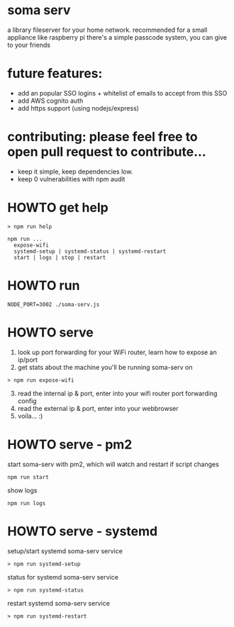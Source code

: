 # soma serv
a library fileserver for your home network.
recommended for a small appliance like raspberry pi
there's a simple passcode system, you can give to your friends

# future features:
- add an popular SSO logins + whitelist of emails to accept from this SSO
- add AWS cognito auth
- add https support (using nodejs/express)

# contributing: please feel free to open pull request to contribute...
- keep it simple, keep dependencies low.
- keep 0 vulnerabilities with npm audit

# HOWTO get help
```
> npm run help

npm run ...
  expose-wifi
  systemd-setup | systemd-status | systemd-restart
  start | logs | stop | restart
```

# HOWTO run
```
NODE_PORT=3002 ./soma-serv.js
```

# HOWTO serve
1. look up port forwarding for your WiFi router, learn how to expose an ip/port
2. get stats about the machine you'll be running soma-serv on
```
> npm run expose-wifi
```
3. read the internal ip & port, enter into your wifi router port forwarding config
4. read the external ip & port, enter into your webbrowser
5. voila... :)

# HOWTO serve - pm2
start soma-serv with pm2, which will watch and restart if script changes
```
npm run start
```

show logs
```
npm run logs
```

# HOWTO serve - systemd
setup/start systemd soma-serv service
```
> npm run systemd-setup
```

status for systemd soma-serv service
```
> npm run systemd-status
```

restart systemd soma-serv service
```
> npm run systemd-restart
```

